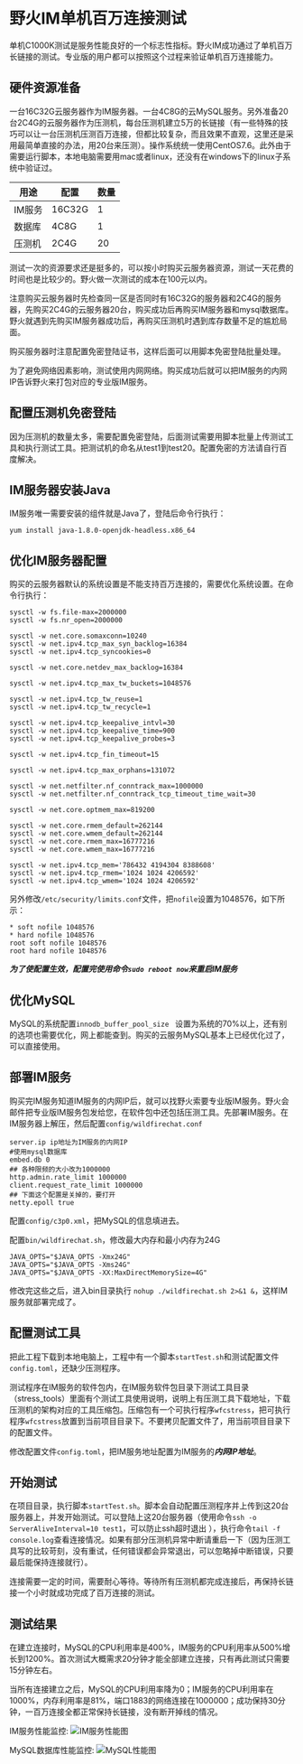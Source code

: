 # 野火IM单机百万连接测试
单机C1000K测试是服务性能良好的一个标志性指标。野火IM成功通过了单机百万长链接的测试。专业版的用户都可以按照这个过程来验证单机百万连接能力。

## 硬件资源准备
一台16C32G云服务器作为IM服务器。一台4C8G的云MySQL服务。另外准备20台2C4G的云服务器作为压测机，每台压测机建立5万的长链接（有一些特殊的技巧可以让一台压测机压测百万连接，但都比较复杂，而且效果不直观，这里还是采用最简单直接的办法，用20台来压测）。操作系统统一使用CentOS7.6。此外由于需要运行脚本，本地电脑需要用mac或者linux，还没有在windows下的linux子系统中验证过。

| 用途 | 配置 | 数量 |
| ------ | ------ | ------ |
| IM服务 | 16C32G | 1 |
| 数据库 | 4C8G | 1 |
| 压测机 | 2C4G | 20 |


测试一次的资源要求还是挺多的，可以按小时购买云服务器资源，测试一天花费的时间也是比较少的。野火做一次测试的成本在100元以内。

注意购买云服务器时先检查同一区是否同时有16C32G的服务器和2C4G的服务器，先购买2C4G的云服务器20台，购买成功后再购买IM服务器和mysql数据库。野火就遇到先购买IM服务器成功后，再购买压测机时遇到库存数量不足的尴尬局面。

购买服务器时注意配置免密登陆证书，这样后面可以用脚本免密登陆批量处理。

为了避免网络因素影响，测试使用内网网络。购买成功后就可以把IM服务的内网IP告诉野火来打包对应的专业版IM服务。


## 配置压测机免密登陆
因为压测机的数量太多，需要配置免密登陆，后面测试需要用脚本批量上传测试工具和执行测试工具。把测试机的命名从test1到test20。配置免密的方法请自行百度解决。

## IM服务器安装Java
IM服务唯一需要安装的组件就是Java了，登陆后命令行执行：
```
yum install java-1.8.0-openjdk-headless.x86_64
```

## 优化IM服务器配置
购买的云服务器默认的系统设置是不能支持百万连接的，需要优化系统设置。在命令行执行：
```
sysctl -w fs.file-max=2000000
sysctl -w fs.nr_open=2000000

sysctl -w net.core.somaxconn=10240
sysctl -w net.ipv4.tcp_max_syn_backlog=16384
sysctl -w net.ipv4.tcp_syncookies=0

sysctl -w net.core.netdev_max_backlog=16384

sysctl -w net.ipv4.tcp_max_tw_buckets=1048576

sysctl -w net.ipv4.tcp_tw_reuse=1
sysctl -w net.ipv4.tcp_tw_recycle=1

sysctl -w net.ipv4.tcp_keepalive_intvl=30
sysctl -w net.ipv4.tcp_keepalive_time=900
sysctl -w net.ipv4.tcp_keepalive_probes=3

sysctl -w net.ipv4.tcp_fin_timeout=15

sysctl -w net.ipv4.tcp_max_orphans=131072

sysctl -w net.netfilter.nf_conntrack_max=1000000
sysctl -w net.netfilter.nf_conntrack_tcp_timeout_time_wait=30

sysctl -w net.core.optmem_max=819200

sysctl -w net.core.rmem_default=262144
sysctl -w net.core.wmem_default=262144
sysctl -w net.core.rmem_max=16777216
sysctl -w net.core.wmem_max=16777216

sysctl -w net.ipv4.tcp_mem='786432 4194304 8388608'
sysctl -w net.ipv4.tcp_rmem='1024 1024 4206592'
sysctl -w net.ipv4.tcp_wmem='1024 1024 4206592'
```
另外修改```/etc/security/limits.conf```文件，把```nofile```设置为1048576，如下所示：
```
* soft nofile 1048576
* hard nofile 1048576
root soft nofile 1048576
root hard nofile 1048576
```

***为了使配置生效，配置完使用命令```sudo reboot now```来重启IM服务***

## 优化MySQL
MySQL的系统配置```innodb_buffer_pool_size ``` 设置为系统的70%以上，还有别的选项也需要优化，网上都能查到。购买的云服务MySQL基本上已经优化过了，可以直接使用。

## 部署IM服务
购买完IM服务知道IM服务的内网IP后，就可以找野火索要专业版IM服务。野火会邮件把专业版IM服务包发给您，在软件包中还包括压测工具。先部署IM服务。在IM服务器上解压，然后配置```config/wildfirechat.conf```
```
server.ip ip地址为IM服务的内网IP
#使用mysql数据库
embed.db 0
## 各种限频的大小改为1000000
http.admin.rate_limit 1000000
client.request_rate_limit 1000000
## 下面这个配置是关掉的，要打开
netty.epoll true
```
配置```config/c3p0.xml```，把MySQL的信息填进去。

配置```bin/wildfirechat.sh```，修改最大内存和最小内存为24G
```
JAVA_OPTS="$JAVA_OPTS -Xmx24G"
JAVA_OPTS="$JAVA_OPTS -Xms24G"
JAVA_OPTS="$JAVA_OPTS -XX:MaxDirectMemorySize=4G"
```
修改完这些之后，进入bin目录执行 ```nohup ./wildfirechat.sh 2>&1 &```，这样IM服务就部署完成了。

## 配置测试工具
把此工程下载到本地电脑上，工程中有一个脚本```startTest.sh```和测试配置文件```config.toml```，还缺少压测程序。

测试程序在IM服务的软件包内，在IM服务软件包目录下测试工具目录（stress_tools）里面有个测试工具使用说明，说明上有压测工具下载地址，下载压测机的架构对应的工具压缩包。压缩包有一个可执行程序```wfcstress```，把可执行程序```wfcstress```放置到当前项目目录下。不要拷贝配置文件了，用当前项目目录下的配置文件。

修改配置文件```config.toml```，把IM服务地址配置为IM服务的***内网IP地址***。

## 开始测试
在项目目录，执行脚本```startTest.sh```。脚本会自动配置压测程序并上传到这20台服务器上，并发开始测试。可以登陆上这20台服务器（使用命令```ssh -o ServerAliveInterval=10 test1```，可以防止ssh超时退出 ），执行命令```tail -f console.log```查看连接情况。如果有部分压测机异常中断请重启一下（因为压测工具写的比较苛刻，没有重试，任何错误都会异常退出，可以忽略掉中断错误，只要最后能保持连接就行）。

连接需要一定的时间，需要耐心等待。等待所有压测机都完成连接后，再保持长链接一个小时就成功完成了百万连接的测试。

## 测试结果
在建立连接时，MySQL的CPU利用率是400%，IM服务的CPU利用率从500%增长到1200%。首次测试大概需求20分钟才能全部建立连接，只有再此测试只需要15分钟左右。

当所有连接建立之后，MySQL的CPU利用率降为0；IM服务的CPU利用率在1000%，内存利用率是81%，端口1883的网络连接在1000000；成功保持30分钟，一百万连接全都正常保持长链接，没有断开掉线的情况。

IM服务性能监控:
![IM服务性能图](./asserts/im_server_performance.png)

MySQL数据库性能监控:
![MySQL性能图](./asserts/mysql_server_performance.png)

